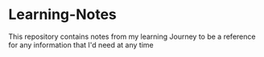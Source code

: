 # Learning-Notes
This repository contains notes from my learning Journey to be a reference for any information that I'd need at any time
